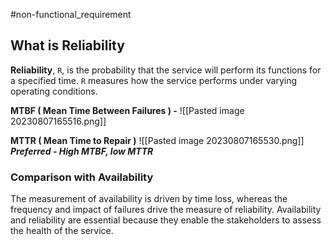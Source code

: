 #non-functional_requirement
## What is Reliability
**Reliability**, `R`, is the probability that the service will perform its functions for a specified time. `R` measures how the service performs under varying operating conditions.

**MTBF ( Mean Time Between Failures ) -**
![[Pasted image 20230807165516.png]]

**MTTR ( Mean Time to Repair )**
![[Pasted image 20230807165530.png]]
***Preferred - High MTBF, low MTTR***

### Comparison with Availability
The measurement of availability is driven by time loss, whereas the frequency and impact of failures drive the measure of reliability. Availability and reliability are essential because they enable the stakeholders to assess the health of the service.
